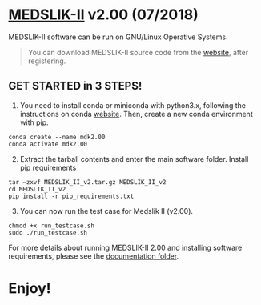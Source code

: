 # [MEDSLIK-II](http://www.medslik-ii.org/index.html) v2.00 (07/2018)

MEDSLIK-II software can be run on GNU/Linux Operative Systems.
> You can download MEDSLIK-II source code from the [website](http://www.medslik-ii.org/users/login.php), after registering.

## GET STARTED in 3 STEPS!
1. You need to install conda or miniconda with python3.x, following the instructions on conda [website](https://docs.conda.io/projects/miniconda/en/latest/). Then, create a new conda environment with pip.
```
conda create --name mdk2.00
conda activate mdk2.00
```
2. Extract the tarball contents and enter the main software folder. Install pip requirements
```
tar –zxvf MEDSLIK_II_v2.tar.gz MEDSLIK_II_v2
cd MEDSLIK_II_v2
pip install -r pip_requirements.txt
```
3. You can now run the test case for Medslik II (v2.00).
```
chmod +x run_testcase.sh
sudo ./run_testcase.sh
```

For more details about running MEDSLIK-II 2.00 and installing software requirements, please see the [documentation folder](https://github.com/Igoratake/Medslik-II/tree/medslik_II_2_00/doc/).

# Enjoy!
